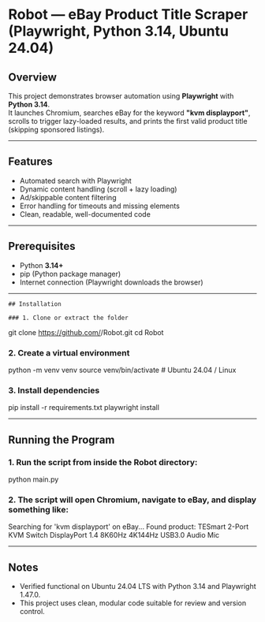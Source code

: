 # Robot — eBay Product Title Scraper (Playwright, Python 3.14, Ubuntu 24.04)

## Overview
This project demonstrates browser automation using **Playwright** with **Python 3.14**.  
It launches Chromium, searches eBay for the keyword **"kvm displayport"**, scrolls to trigger lazy-loaded results, and prints the first valid product title (skipping sponsored listings).

---

## Features
- Automated search with Playwright
- Dynamic content handling (scroll + lazy loading)
- Ad/skippable content filtering
- Error handling for timeouts and missing elements
- Clean, readable, well-documented code

---

## Prerequisites
- Python **3.14+**
- pip (Python package manager)
- Internet connection (Playwright downloads the browser)

---
```
## Installation

### 1. Clone or extract the folder
```
git clone https://github.com/<your-username>/Robot.git
cd Robot


### 2. Create a virtual environment
python -m venv venv
source venv/bin/activate   # Ubuntu 24.04 / Linux


### 3. Install dependencies
pip install -r requirements.txt
playwright install

---

## Running the Program

### 1. Run the script from inside the Robot directory:
python main.py

### 2. The script will open Chromium, navigate to eBay, and display something like:

Searching for 'kvm displayport' on eBay...
Found product: TESmart 2-Port KVM Switch DisplayPort 1.4 8K60Hz 4K144Hz USB3.0 Audio Mic

---

## Notes
- Verified functional on Ubuntu 24.04 LTS with Python 3.14 and Playwright 1.47.0.
- This project uses clean, modular code suitable for review and version control.





